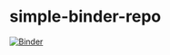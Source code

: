 # simple-binder-repo

[![Binder](https://notebooks-test.gesis.org/badge_logo.svg)](https://notebooks-test.gesis.org/v2/gh/bitnik/simple-binder-repo/master)

